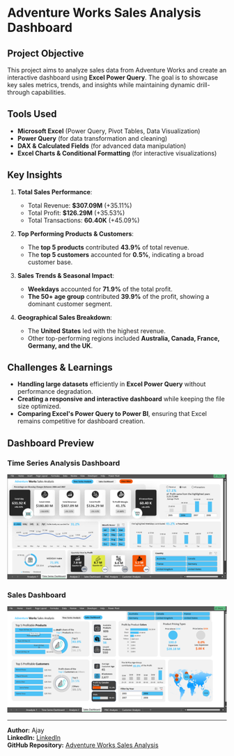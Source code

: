 # Adventure Works Sales Analysis Dashboard

## Project Objective
This project aims to analyze sales data from Adventure Works and create an interactive dashboard using **Excel Power Query**. The goal is to showcase key sales metrics, trends, and insights while maintaining dynamic drill-through capabilities.

## Tools Used
- **Microsoft Excel** (Power Query, Pivot Tables, Data Visualization)
- **Power Query** (for data transformation and cleaning)
- **DAX & Calculated Fields** (for advanced data manipulation)
- **Excel Charts & Conditional Formatting** (for interactive visualizations)

## Key Insights
1. **Total Sales Performance**: 
   - Total Revenue: **$307.09M** (+35.11%)
   - Total Profit: **$126.29M** (+35.53%)
   - Total Transactions: **60.40K** (+45.09%)

2. **Top Performing Products & Customers**:
   - The **top 5 products** contributed **43.9%** of total revenue.
   - The **top 5 customers** accounted for **0.5%**, indicating a broad customer base.

3. **Sales Trends & Seasonal Impact**:
   - **Weekdays** accounted for **71.9%** of the total profit.
   - **The 50+ age group** contributed **39.9%** of the profit, showing a dominant customer segment.

4. **Geographical Sales Breakdown**:
   - The **United States** led with the highest revenue.
   - Other top-performing regions included **Australia, Canada, France, Germany, and the UK**.

## Challenges & Learnings
- **Handling large datasets** efficiently in **Excel Power Query** without performance degradation.
- **Creating a responsive and interactive dashboard** while keeping the file size optimized.
- **Comparing Excel's Power Query to Power BI**, ensuring that Excel remains competitive for dashboard creation.

## Dashboard Preview
### **Time Series Analysis Dashboard**
![Time Series Dashboard](https://github.com/Ajay7983/Excel-Projects/blob/main/Adventure-Works-Sales-Analysis/Dashboards/Home%20Dashboard.png)

### **Sales Dashboard**
![Sales Dashboard](https://github.com/Ajay7983/Excel-Projects/blob/main/Adventure-Works-Sales-Analysis/Dashboards/Sales%20Dashboard.png)

---
**Author:** Ajay  
**LinkedIn:** [LinkedIn](https://linkedin.com/in/ajay1013)  
**GitHub Repository:** [Adventure Works Sales Analysis](https://github.com/Ajay7983/Excel-Projects/tree/main/Adventure-Works-Sales-Analysis)
